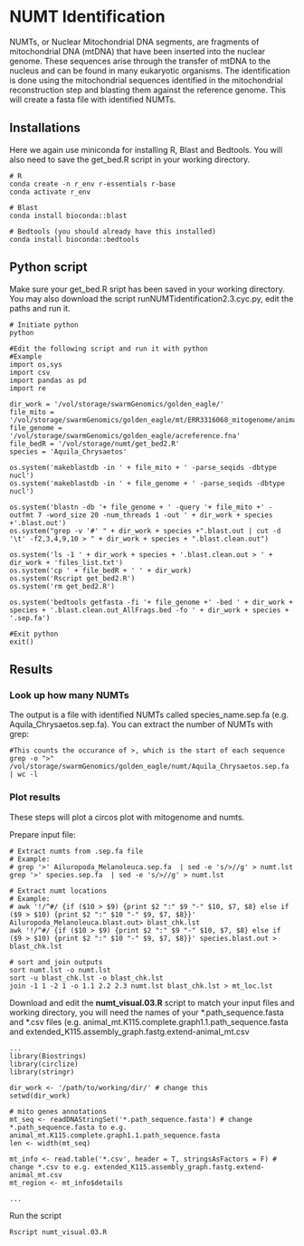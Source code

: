 # NUMT Identification

NUMTs, or Nuclear Mitochondrial DNA segments, are fragments of mitochondrial DNA (mtDNA) that have been inserted into the nuclear genome. These sequences arise through the transfer of mtDNA to the nucleus and can be found in many eukaryotic organisms. 
The identification is done using the mitochondrial sequences identified in the mitochondrial reconstruction step and blasting them against the reference genome. This will create a fasta file with identified NUMTs.

## Installations
Here we again use miniconda for installing R, Blast and Bedtools. You will also need to save the get_bed.R script in your working directory.
```
# R
conda create -n r_env r-essentials r-base
conda activate r_env

# Blast
conda install bioconda::blast

# Bedtools (you should already have this installed)
conda install bioconda::bedtools
```

## Python script
Make sure your get_bed.R sript has been saved in your working directory. You may also download the script runNUMTidentification2.3.cyc.py, edit the paths and run it.
```
# Initiate python
python

#Edit the following script and run it with python
#Example
import os,sys
import csv
import pandas as pd
import re

dir_work = '/vol/storage/swarmGenomics/golden_eagle/'
file_mito = '/vol/storage/swarmGenomics/golden_eagle/mt/ERR3316068_mitogenome/animal_mt.K115.scaffolds.graph1.1.path_sequence.fasta'
file_genome = '/vol/storage/swarmGenomics/golden_eagle/acreference.fna'
file_bedR = '/vol/storage/numt/get_bed2.R'
species = 'Aquila_Chrysaetos'

os.system('makeblastdb -in ' + file_mito + ' -parse_seqids -dbtype nucl')
os.system('makeblastdb -in ' + file_genome + ' -parse_seqids -dbtype nucl')

os.system('blastn -db '+ file_genome + ' -query '+ file_mito +' -outfmt 7 -word_size 20 -num_threads 1 -out ' + dir_work + species +'.blast.out')
os.system("grep -v '#' " + dir_work + species +".blast.out | cut -d '\t' -f2,3,4,9,10 > " + dir_work + species + ".blast.clean.out")

os.system('ls -1 ' + dir_work + species + '.blast.clean.out > ' + dir_work + 'files_list.txt')
os.system('cp ' + file_bedR + ' ' + dir_work)
os.system('Rscript get_bed2.R')
os.system('rm get_bed2.R')

os.system('bedtools getfasta -fi '+ file_genome +' -bed ' + dir_work + species + '.blast.clean.out_AllFrags.bed -fo ' + dir_work + species + '.sep.fa')

#Exit python
exit()
```
## Results

### Look up how many NUMTs
The output is a file with identified NUMTs called species_name.sep.fa (e.g. Aquila_Chrysaetos.sep.fa).
You can extract the number of NUMTs with grep:
```
#This counts the occurance of >, which is the start of each sequence
grep -o ">" /vol/storage/swarmGenomics/golden_eagle/numt/Aquila_Chrysaetos.sep.fa | wc -l
```

### Plot results
These steps will plot a circos plot with mitogenome and numts.

Prepare input file:
```
# Extract numts from .sep.fa file
# Example:
# grep '>' Ailuropoda_Melanoleuca.sep.fa  | sed -e 's/>//g' > numt.lst
grep '>' species.sep.fa  | sed -e 's/>//g' > numt.lst

# Extract numt locations
# Example:
# awk '!/^#/ {if ($10 > $9) {print $2 ":" $9 "-" $10, $7, $8} else if ($9 > $10) {print $2 ":" $10 "-" $9, $7, $8}}' Ailuropoda_Melanoleuca.blast.out> blast_chk.lst
awk '!/^#/ {if ($10 > $9) {print $2 ":" $9 "-" $10, $7, $8} else if ($9 > $10) {print $2 ":" $10 "-" $9, $7, $8}}' species.blast.out > blast_chk.lst

# sort and join outputs
sort numt.lst -o numt.lst
sort -u blast_chk.lst -o blast_chk.lst
join -1 1 -2 1 -o 1.1 2.2 2.3 numt.lst blast_chk.lst > mt_loc.lst
```

Download and edit the **numt_visual.03.R** script to match your input files and working directory, you will need the names of your *.path_sequence.fasta and *.csv files (e.g. animal_mt.K115.complete.graph1.1.path_sequence.fasta and extended_K115.assembly_graph.fastg.extend-animal_mt.csv

```
... 
library(Biostrings)
library(circlize)
library(stringr)

dir_work <- '/path/to/working/dir/' # change this
setwd(dir_work)

# mito genes annotations
mt_seq <- readDNAStringSet('*.path_sequence.fasta') # change *.path_sequence.fasta to e.g. animal_mt.K115.complete.graph1.1.path_sequence.fasta
len <- width(mt_seq)

mt_info <- read.table('*.csv', header = T, stringsAsFactors = F) # change *.csv to e.g. extended_K115.assembly_graph.fastg.extend-animal_mt.csv
mt_region <- mt_info$details

...
```
Run the script
```
Rscript numt_visual.03.R
```
